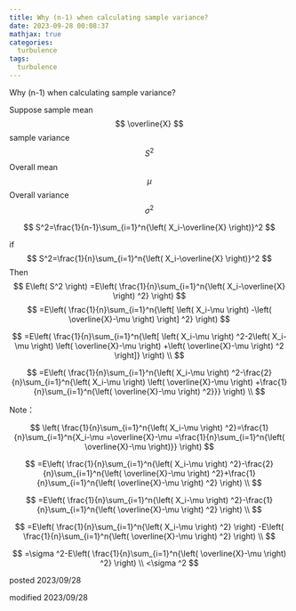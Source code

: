 ```yaml
---
title: Why (n-1) when calculating sample variance?
date: 2023-09-28 00:08:37
mathjax: true
categories: 
  turbulence
tags:
  turbulence
---
```


Why (n-1) when calculating sample variance?

Suppose sample mean 
$$
\overline{X}
$$
sample variance 
$$
S^2
$$
Overall mean
$$
\mu
$$
Overall variance 
$$
\sigma^2
$$

$$
S^2=\frac{1}{n-1}\sum_{i=1}^n{\left( X_i-\overline{X} \right)}^2
$$

if 
$$
S^2=\frac{1}{n}\sum_{i=1}^n{\left( X_i-\overline{X} \right)}^2
$$
Then
$$
E\left( S^2 \right) =E\left( \frac{1}{n}\sum_{i=1}^n{\left( X_i-\overline{X} \right) ^2} \right)
$$
$$
=E\left( \frac{1}{n}\sum_{i=1}^n{\left[ \left( X_i-\mu \right) -\left( \overline{X}-\mu \right) \right] ^2} \right)
$$

$$
=E\left( \frac{1}{n}\sum_{i=1}^n{\left[ \left( X_i-\mu \right) ^2-2\left( X_i-\mu \right) \left( \overline{X}-\mu \right) +\left( \overline{X}-\mu \right) ^2 \right]} \right) 
\\
$$

$$
=E\left( \frac{1}{n}\sum_{i=1}^n{\left( X_i-\mu \right) ^2-\frac{2}{n}\sum_{i=1}^n{\left( X_i-\mu \right) \left( \overline{X}-\mu \right) +\frac{1}{n}\sum_{i=1}^n{\left( \overline{X}-\mu \right) ^2}}} \right) 
\\
$$

Note：

$$
\left( \frac{1}{n}\sum_{i=1}^n{\left( X_i-\mu \right) ^2}=\frac{1}{n}\sum_{i=1}^n{X_i-\mu =\overline{X}-\mu =\frac{1}{n}\sum_{i=1}^n{\left( \overline{X}-\mu \right)}} \right) 
$$

$$
=E\left( \frac{1}{n}\sum_{i=1}^n{\left( X_i-\mu \right) ^2}-\frac{2}{n}\sum_{i=1}^n{\left( \overline{X}-\mu \right) ^2}+\frac{1}{n}\sum_{i=1}^n{\left( \overline{X}-\mu \right) ^2} \right) 
\\
$$

$$
=E\left( \frac{1}{n}\sum_{i=1}^n{\left( X_i-\mu \right) ^2}-\frac{1}{n}\sum_{i=1}^n{\left( \overline{X}-\mu \right) ^2} \right) 
\\
$$

$$
=E\left( \frac{1}{n}\sum_{i=1}^n{\left( X_i-\mu \right) ^2} \right) -E\left( \frac{1}{n}\sum_{i=1}^n{\left( \overline{X}-\mu \right) ^2} \right) 
\\
$$

$$
=\sigma ^2-E\left( \frac{1}{n}\sum_{i=1}^n{\left( \overline{X}-\mu \right) ^2} \right) 
\\
<\sigma ^2
$$

posted 2023/09/28

modified 2023/09/28

